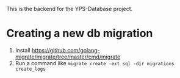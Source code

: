 This is the backend for the YPS-Database project.

# Creating a new db migration

1. Install https://github.com/golang-migrate/migrate/tree/master/cmd/migrate
2. Run a command like `migrate create -ext sql -dir migrations create_logs`
